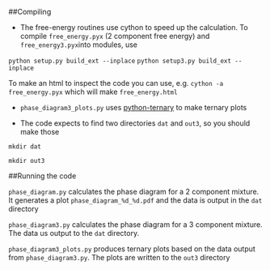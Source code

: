 ##Compiling

* The free-energy routines use cython to speed up the calculation. To compile  `free_energy.pyx` (2 component free energy) and `free_energy3.pyx`into modules, use

`python setup.py build_ext --inplace`
`python setup3.py build_ext --inplace`

To make an html to inspect the code you can use, e.g.
`cython -a free_energy.pyx`
which will make   `free_energy.html`

* `phase_diagram3_plots.py` uses [python-ternary](https://github.com/marcharper/python-ternary) to make ternary plots

* The code expects to find two directories `dat` and `out3`, so you should make those

`mkdir dat`

`mkdir out3`

##Running the code

`phase_diagram.py` calculates the phase diagram for a 2 component mixture. It generates a plot `phase_diagram_%d_%d.pdf` and the data is output in the `dat` directory

`phase_diagram3.py` calculates the phase diagram for a 3 component mixture. The data us output to the `dat` directory. 

`phase_diagram3_plots.py` produces ternary plots based on the data output from `phase_diagram3.py`. The plots are written to the `out3` directory

